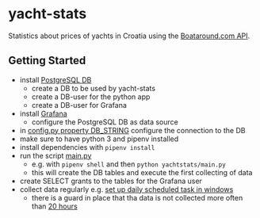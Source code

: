 # yacht-stats
Statistics about prices of yachts in Croatia using the [Boataround.com API](https://api.boataround.com/). 

## Getting Started
 
- install [PostgreSQL DB](https://www.postgresql.org/)
  - create a DB to be used by yacht-stats
  - create a DB-user for the python app
  - create a DB-user for Grafana 
- install [Grafana](https://grafana.com/grafana/download?pg=get&plcmt=selfmanaged-box1-cta1)
  - configure the PostgreSQL DB as data source
- in [config.py property DB_STRING](yachtstats/config.py) configure the connection to the DB
- make sure to have python 3 and pipenv installed
- install dependencies with `pipenv install`
- run the script [main.py](yachtstats/main.py)
  - e.g. with `pipenv shell` and then `python yachtstats/main.py`
  - this will create the DB tables and execute the first collecting of data
- create SELECT grants to the tables for the Grafana user
- collect data regularly e.g. [set up daily scheduled task in windows](https://www.technipages.com/scheduled-task-windows)
  - there is a guard in place that tha data is not collected more often than [20 hours](yachtstats/config.py)
